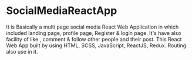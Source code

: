 # SocialMediaReactApp
It is Basically a multi page social media React Web Application in which included landing page, profile page, Register &amp; login page. It's have also facility of like , comment &amp; follow other people and their post. This React Web App built by using HTML, SCSS, JavaScript, ReactJS, Redux. Routing also use in it.
